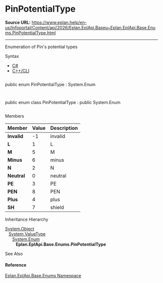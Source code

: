 # PinPotentialType

**Source URL:** https://www.eplan.help/en-us/Infoportal/Content/api/2026/Eplan.EplApi.Baseu~Eplan.EplApi.Base.Enums.PinPotentialType.html

---

Enumeration of Pin's potential types

Syntax

- [C#](#i-syntax-CS)
- [C++/CLI](#i-syntax-CPP2005)

```
```
public enum PinPotentialType : System.Enum
```
```

```
```
public enum class PinPotentialType : public System.Enum
```
```

Members

| Member | Value | Description |
| --- | --- | --- |
| **Invalid** | -1 | invalid |
| **L** | 1 | L |
| **M** | 5 | M |
| **Minus** | 6 | minus |
| **N** | 2 | N |
| **Neutral** | 0 | neutral |
| **PE** | 3 | PE |
| **PEN** | 8 | PEN |
| **Plus** | 4 | plus |
| **SH** | 7 | shield |

Inheritance Hierarchy

[System.Object](#)  
   [System.ValueType](#)  
      [System.Enum](#)  
         **Eplan.EplApi.Base.Enums.PinPotentialType**

See Also

#### Reference

[Eplan.EplApi.Base.Enums Namespace](Eplan.EplApi.Baseu~Eplan.EplApi.Base.Enums_namespace.html)
